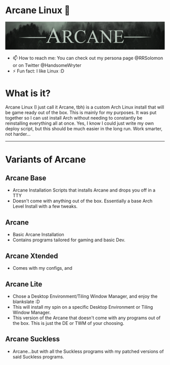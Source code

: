 # Arcane Linux 👋
![Arcane Linux Banner](https://github.com/ArcaneLinux/ArcaneBranding/blob/main/Branding/Arcane%20Banner.png)
- 📫 How to reach me: You can check out my persona page @RRSolomon or on Twitter @HandsomeWryter
- ⚡ Fun fact: I like Linux :D

# What is it?
Arcane Linux (I just call it Arcane, tbh) is a custom Arch Linux install that will be game ready out of the box. This is mainly for my purposes. It was put together so I can ust install Arch without needing to constantly be reinstalling everything all at once. Yes, I know I could just write my own deploy script, but this should be much easier in the long run. Work smarter, not harder...

---

# Variants of Arcane
## Arcane Base
- Arcane Installation Scripts that installs Arcane and drops you off in a TTY
- Doesn't come with anything out of the box. Essentially a base Arch Level Install with a few tweaks.

## Arcane
- Basic Arcane Installation
- Contains programs tailored for gaming and basic Dev.

## Arcane Xtended
- Comes with my configs, and 

## Arcane Lite
- Chose a Desktop Environment/Tiling Window Manager, and enjoy the blankslate :D
- This will install my spin on a specific Desktop Environment or Tiling Window Manager.
- This version of the Arcane that doesn't come with any programs out of the box. This is just the DE or TWM of your choosing.

## Arcane Suckless
- Arcane...but with all the Suckless programs with my patched versions of said Suckless programs.
